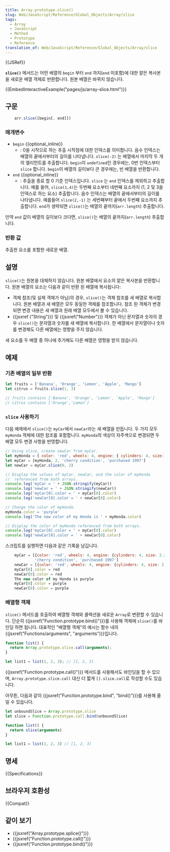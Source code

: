 ```yaml
---
title: Array.prototype.slice()
slug: Web/JavaScript/Reference/Global_Objects/Array/slice
tags:
  - Array
  - JavaScript
  - Method
  - Prototype
  - Reference
translation_of: Web/JavaScript/Reference/Global_Objects/Array/slice
---
```

{{JSRef}}

**`slice()`** 메서드는 어떤 배열의 `begin` 부터 `end` 까지(`end` 미포함)에 대한 얕은 복사본을 새로운 배열 객체로 반환합니다. 원본 배열은 바뀌지 않습니다.

{{EmbedInteractiveExample("pages/js/array-slice.html")}}

## 구문

```js
    arr.slice([begin[, end]])
```

### 매개변수

- `begin` {{optional_inline}}
  - : 0을 시작으로 하는 추출 시작점에 대한 인덱스를 의미합니다.
    음수 인덱스는 배열의 끝에서부터의 길이를 나타냅니다. `slice(-2)` 는 배열에서 마지막 두 개의 엘리먼트를 추출합니다.
    `begin`이 `undefined`인 경우에는, 0번 인덱스부터 `slice` 합니다.
    `begin`이 배열의 길이보다 큰 경우에는, 빈 배열을 반환합니다.
- `end` {{optional_inline}}
  - : 추출을 종료 할 0 기준 인덱스입니다. `slice` 는 `end` 인덱스를 제외하고 추출합니다.
    예를 들어, `slice(1,4)`는 두번째 요소부터 네번째 요소까지 (1, 2 및 3을 인덱스로 하는 요소) 추출합니다.
    음수 인덱스는 배열의 끝에서부터의 길이를 나타냅니다. 예를들어 `slice(2,-1)` 는 세번째부터 끝에서 두번째 요소까지 추출합니다.
    `end`가 생략되면 `slice()`는 배열의 끝까지(`arr.length`) 추출합니다.

만약 `end` 값이 배열의 길이보다 크다면, `slice()`는 배열의 끝까지(`arr.length`) 추출합니다.

### 반환 값

추출한 요소를 포함한 새로운 배열.

## 설명

`slice()`는 원본을 대체하지 않습니다. 원본 배열에서 요소의 얕은 복사본을 반환합니다. 원본 배열의 요소는 다음과 같이 반환 된 배열에 복사됩니다:

- 객체 참조(및 실제 객체가 아님)의 경우, `slice()`는 객체 참조를 새 배열로 복사합니다. 원본 배열과 새 배열은 모두 동일한 객체를 참조합니다. 참조 된 객체가 변경되면 변경 내용은 새 배열과 원래 배열 모두에서 볼 수 있습니다.
- {{jsxref ("String")}} 및 {{jsxref("Number")}} 객체가 아닌 문자열과 숫자의 경우 `slice()`는 문자열과 숫자를 새 배열에 복사합니다. 한 배열에서 문자열이나 숫자를 변경해도 다른 배열에는 영향을 주지 않습니다.

새 요소를 두 배열 중 하나에 추가해도 다른 배열은 영향을 받지 않습니다.

## 예제

### 기존 배열의 일부 반환

```js
let fruits = ['Banana', 'Orange', 'Lemon', 'Apple', 'Mango']
let citrus = fruits.slice(1, 3)

// fruits contains ['Banana', 'Orange', 'Lemon', 'Apple', 'Mango']
// citrus contains ['Orange','Lemon']
```

### `slice` 사용하기

다음 예제에서 `slice()`는 `myCar`에서 `newCar`라는 새 배열을 만듭니다. 두 가지 모두 `myHonda` 객체에 대한 참조를 포함합니다. `myHonda`의 색상이 자주색으로 변경되면 두 배열 모두 변경 사항을 반영합니다.

```js
// Using slice, create newCar from myCar.
let myHonda = { color: 'red', wheels: 4, engine: { cylinders: 4, size: 2.2 } }
let myCar = [myHonda, 2, 'cherry condition', 'purchased 1997']
let newCar = myCar.slice(0, 2)

// Display the values of myCar, newCar, and the color of myHonda
//  referenced from both arrays.
console.log('myCar = ' + JSON.stringify(myCar))
console.log('newCar = ' + JSON.stringify(newCar))
console.log('myCar[0].color = ' + myCar[0].color)
console.log('newCar[0].color = ' + newCar[0].color)

// Change the color of myHonda.
myHonda.color = 'purple'
console.log('The new color of my Honda is ' + myHonda.color)

// Display the color of myHonda referenced from both arrays.
console.log('myCar[0].color = ' + myCar[0].color)
console.log('newCar[0].color = ' + newCar[0].color)
```

스크립트를 실행하면 다음과 같은 기록을 남깁니다.

```js
    myCar = [{color: 'red', wheels: 4, engine: {cylinders: 4, size: 2.2}}, 2,
             'cherry condition', 'purchased 1997']
    newCar = [{color: 'red', wheels: 4, engine: {cylinders: 4, size: 2.2}}, 2]
    myCar[0].color = red
    newCar[0].color = red
    The new color of my Honda is purple
    myCar[0].color = purple
    newCar[0].color = purple
```

### 배열형 객체

`slice()` 메서드를 호출하여 배열형 객체와 콜렉션을 새로운 `Array`로 변환할 수 있습니다. 단순히 {{jsxref("Function.prototype.bind()")}}를 사용해 객체에 `slice()`를 바인딩 하면 됩니다. 대표적인 "배열형 객체"의 예시는 함수 내의 {{jsxref("Functions/arguments", "arguments")}}입니다.

```js
function list() {
  return Array.prototype.slice.call(arguments);
}

let list1 = list(1, 2, 3); // [1, 2, 3]
```

{{jsxref("Function.prototype.call()")}} 메서드를 사용해서도 바인딩을 할 수 있으며, `Array.prototype.slice.call` 대신 더 짧게 `[].slice.call`로 작성할 수도 있습니다.

아무튼, 다음과 같이 {{jsxref("Function.prototype.bind", "bind()")}}를 사용해 줄일 수 있습니다.

```js
let unboundSlice = Array.prototype.slice
let slice = Function.prototype.call.bind(unboundSlice)

function list() {
  return slice(arguments)
}

let list1 = list(1, 2, 3) // [1, 2, 3]
```

## 명세

{{Specifications}}

## 브라우저 호환성

{{Compat}}

## 같이 보기

- {{jsxref("Array.prototype.splice()")}}
- {{jsxref("Function.prototype.call()")}}
- {{jsxref("Function.prototype.bind()")}}
